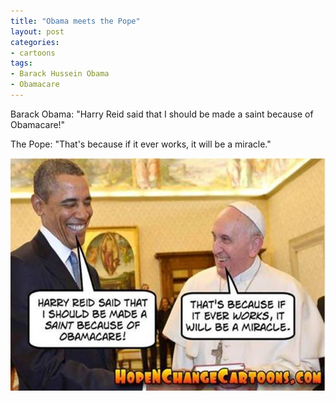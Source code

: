 ```yaml
---
title: "Obama meets the Pope"
layout: post
categories:
- cartoons
tags:
- Barack Hussein Obama
- Obamacare
---
```


Barack Obama: "Harry Reid said that I should be made a saint because of Obamacare!"

The Pope: "That's because if it ever works, it will be a miracle."

![Obama meets the Pope](/assets/img/2014/04/obama-with-the-pope.jpg)
